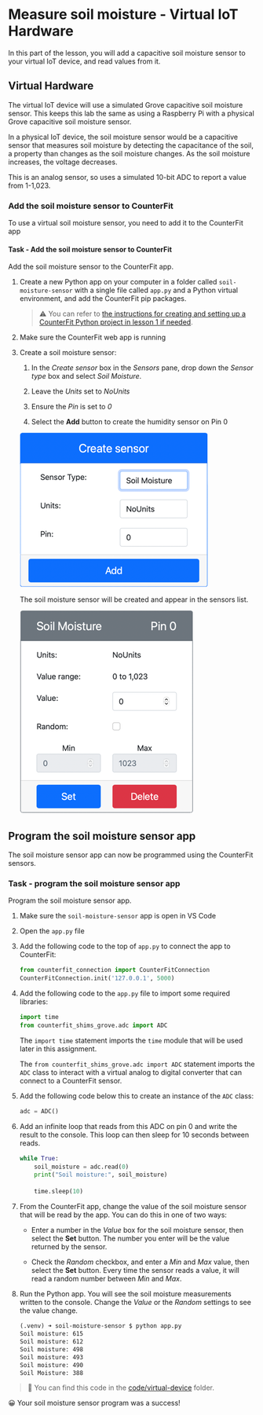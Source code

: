 # Measure soil moisture - Virtual IoT Hardware

In this part of the lesson, you will add a capacitive soil moisture sensor to your virtual IoT device, and read values from it.

## Virtual Hardware

The virtual IoT device will use a simulated Grove capacitive soil moisture sensor. This keeps this lab the same as using a Raspberry Pi with a physical Grove capacitive soil moisture sensor.

In a physical IoT device, the soil moisture sensor would be a capacitive sensor that measures soil moisture by detecting the capacitance of the soil, a property than changes as the soil moisture changes. As the soil moisture increases, the voltage decreases.

This is an analog sensor, so uses a simulated 10-bit ADC to report a value from 1-1,023.

### Add the soil moisture sensor to CounterFit

To use a virtual soil moisture sensor, you need to add it to the CounterFit app

#### Task - Add the soil moisture sensor to CounterFit

Add the soil moisture sensor to the CounterFit app.

1. Create a new Python app on your computer in a folder called `soil-moisture-sensor` with a single file called `app.py` and a Python virtual environment, and add the CounterFit pip packages.

    > ⚠️ You can refer to [the instructions for creating and setting up a CounterFit Python project in lesson 1 if needed](../../../1-getting-started/lessons/1-introduction-to-iot/virtual-device.md).

1. Make sure the CounterFit web app is running

1. Create a soil moisture sensor:

    1. In the *Create sensor* box in the *Sensors* pane, drop down the *Sensor type* box and select *Soil Moisture*.

    1. Leave the *Units* set to *NoUnits*

    1. Ensure the *Pin* is set to *0*

    1. Select the **Add** button to create the humidity sensor on Pin 0

    ![The soil moisture sensor settings](../../../images/counterfit-create-soil-moisture-sensor.png)

    The soil moisture sensor will be created and appear in the sensors list.

    ![The soil moisture sensor created](../../../images/counterfit-soil-moisture-sensor.png)

## Program the soil moisture sensor app

The soil moisture sensor app can now be programmed using the CounterFit sensors.

### Task - program the soil moisture sensor app

Program the soil moisture sensor app.

1. Make sure the `soil-moisture-sensor` app is open in VS Code

1. Open the `app.py` file

1. Add the following code to the top of `app.py` to connect the app to CounterFit:

    ```python
    from counterfit_connection import CounterFitConnection
    CounterFitConnection.init('127.0.0.1', 5000)
    ```

1. Add the following code to the `app.py` file to import some required libraries:

    ```python
    import time
    from counterfit_shims_grove.adc import ADC
    ```

    The `import time` statement imports the `time` module that will be used later in this assignment.

    The `from counterfit_shims_grove.adc import ADC` statement imports the `ADC` class to interact with a virtual analog to digital converter that can connect to a CounterFit sensor.

1. Add the following code below this to create an instance of the `ADC` class:

    ```python
    adc = ADC()
    ```

1. Add an infinite loop that reads from this ADC on pin 0 and write the result to the console. This loop can then sleep for 10 seconds between reads.

    ```python
    while True:
        soil_moisture = adc.read(0)
        print("Soil moisture:", soil_moisture)
    
        time.sleep(10)
    ```

1. From the CounterFit app, change the value of the soil moisture sensor that will be read by the app. You can do this in one of two ways:

    * Enter a number in the *Value* box for the soil moisture sensor, then select the **Set** button. The number you enter will be the value returned by the sensor.

    * Check the *Random* checkbox, and enter a *Min* and *Max* value, then select the **Set** button. Every time the sensor reads a value, it will read a random number between *Min* and *Max*.

1. Run the Python app. You will see the soil moisture measurements written to the console. Change the *Value* or the *Random* settings to see the value change.

    ```output
    (.venv) ➜ soil-moisture-sensor $ python app.py 
    Soil moisture: 615
    Soil moisture: 612
    Soil moisture: 498
    Soil moisture: 493
    Soil moisture: 490
    Soil Moisture: 388
    ```

> 💁 You can find this code in the [code/virtual-device](code/virtual-device) folder.

😀 Your soil moisture sensor program was a success!
